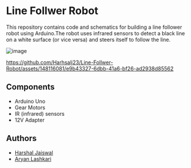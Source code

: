 
# Line Follwer Robot
This repository contains code and schematics for building a line follower robot using Arduino.The robot uses infrared sensors to detect a black line on a white surface (or vice versa) and steers itself to follow the line.

![image](https://github.com/Harhsalj23/Line-Follwer-Robot/assets/148116081/174877be-06cf-4167-8d93-401dc7649a2e)


https://github.com/Harhsalj23/Line-Follwer-Robot/assets/148116081/e9b43327-6dbb-41a6-bf26-ad2938d85562




## Components
- Arduino Uno
- Gear Motors
- IR (infrared) sensors
- 12V Adapter
## Authors

- [Harshal Jaiswal](http://www.linkedin.com/in/harshalj67)
- [Aryan Lashkari](https://www.linkedin.com/in/aryan-lashkari-9b7040256?utm_source=share&utm_campaign=share_via&utm_content=profile&utm_medium=android_app)

